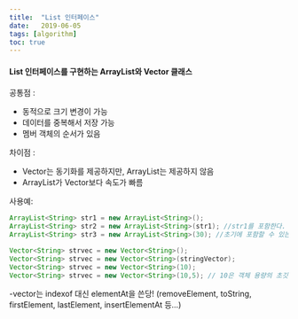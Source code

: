 ```yaml
---
title:  "List 인터페이스"
date:   2019-06-05
tags: [algorithm]
toc: true 
---
```


#### List 인터페이스를 구현하는 ArrayList와 Vector 클래스

공통점 : 

- 동적으로 크기 변경이 가능
- 데이터를 중복해서 저장 가능
- 멤버 객체의 순서가 있음

차이점 : 

- Vector는 동기화를 제공하지만, ArrayList는 제공하지 않음
- ArrayList가 Vector보다 속도가 빠름



사용예:

```java
ArrayList<String> str1 = new ArrayList<String>();
ArrayList<String> str2 = new ArrayList<String>(str1); //str1를 포함한다.
ArrayList<String> str3 = new ArrayList<String>(30); //초기에 포함할 수 있는 메모리를 확보한 뒤 객체 생성. 하지만 ArrayList는 동적으로 멤버 객체의 개수가 변할 수 있으므로 특별히 달라지는 것은 없음.

Vector<String> strvec = new Vector<String>();
Vector<String> strvec = new Vector<String>(stringVector);
Vector<String> strvec = new Vector<String>(10);
Vector<String> strvec = new Vector<String>(10,5); // 10은 객체 용량의 초깃값, 5는 증가값. 예를들어 11번째 요소가 추가되면 capacity는 13으로 3만큼 증가한다.
```



-vector는 indexof 대신 elementAt을 쓴당! (removeElement, toString, firstElement, lastElement, insertElementAt 등...)
